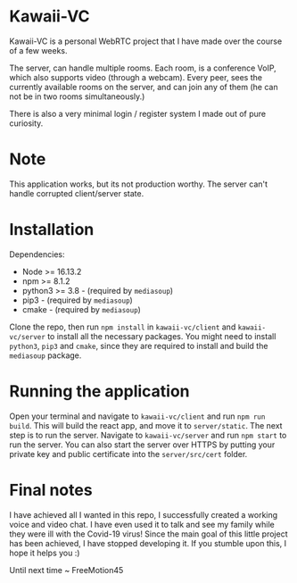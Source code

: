 # Kawaii-VC

Kawaii-VC is a personal WebRTC project that I have made
over the course of a few weeks.

The server, can handle multiple rooms. Each room, is a conference VoIP, which also supports video (through a webcam).
Every peer, sees the currently available rooms on the server, and can join any of them (he can not be in two rooms simultaneously.)

There is also a very minimal login / register system I made out of pure curiosity.

# Note
This application works, but its not production worthy. The server can't handle corrupted client/server state.

# Installation
Dependencies:
- Node >= 16.13.2
- npm >= 8.1.2
- python3 >= 3.8 - (required by `mediasoup`)
- pip3 - (required by `mediasoup`)
- cmake - (required by `mediasoup`)


Clone the repo, then run `npm install` in `kawaii-vc/client` and `kawaii-vc/server` to install all the necessary packages. You might need to install `python3`, `pip3` and `cmake`, since they are required to install and build the `mediasoup` package.

# Running the application
Open your terminal and navigate to `kawaii-vc/client` and run `npm run build`. This will build the react app, and move it to `server/static`. The next step is to run the server. Navigate to `kawaii-vc/server` and run `npm start` to run the server. You can also start the server over HTTPS by putting your private key and public certificate into the `server/src/cert` folder.

# Final notes
I have achieved all I wanted in this repo, I successfully created a working voice and video chat. I have even used it to talk and see my family while they were ill with the Covid-19 virus! Since the main goal of this little project has been achieved, I have stopped developing it. If you stumble upon this, I hope it helps you :)

Until next time
    ~ FreeMotion45